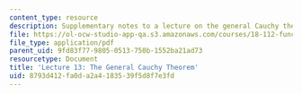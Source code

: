 ```yaml
---
content_type: resource
description: Supplementary notes to a lecture on the general Cauchy theorem.
file: https://ol-ocw-studio-app-qa.s3.amazonaws.com/courses/18-112-functions-of-a-complex-variable-fall-2008/8793d412fa0da2a4183539f5d8f7e3fd_lecture13.pdf
file_type: application/pdf
parent_uid: 9fd83f77-9805-0513-750b-1552ba21ad73
resourcetype: Document
title: 'Lecture 13: The General Cauchy Theorem'
uid: 8793d412-fa0d-a2a4-1835-39f5d8f7e3fd
---
```

